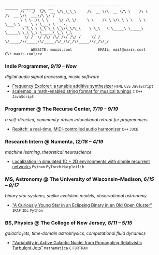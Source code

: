```
        __    __  ______  __  __       ______  ______  __      __      ______  ______  __  __    
       /\ `-./  \/\  __ \/\_\_\_\     /\  __ \/\  __ \/\ \    /\ \    /\  __ \/\  ___\/\ \/ /    
       \ \ \-./\ \ \  __ \/_/\_\/_    \ \  __/\ \ \/\ \ \ \___\ \ \___\ \  __ \ \ \___\ \  _`-.  
        \ \_\ \ \_\ \_\ \_\/\_\/\_\    \ \_\   \ \_____\ \_____\ \_____\ \_\ \_\ \_____\ \_\ \_\
         \/_/  \/_/\/_/\/_/\/_/\/_/     \/_/    \/_____/\/_____/\/_____/\/_/\/_/\/_____/\/_/\/_/

            WEBSITE: maxis.cool            EMAIL: mail@maxis.cool            CV: maxis.cool/cv
```

### **Indie Programmer**, *9/19 – Now*
*digital audio signal processing, music software*
- [Frequency Explorer: a tunable additive synthesizer](https://maxis.cool/frex) `HTML` `CSS` `JavaScript`
- [scalemap: a math-enabled string format for musical tunings](https://github.com/maxwellpollack/scalemap) `C` `C++` `JavaScript`

### **Programmer** @ The Recurse Center, *7/19 – 9/19*
*a self-directed, community-driven educational retreat for programmers*
- [Repitch: a real-time, MIDI-controlled audio harmonizer](https://github.com/maxwellpollack/repitch) `C++` `JUCE`

### **Research Intern** @ Numenta, *12/18 – 4/19*
*machine learning, theoretical neuroscience*
- [Localization in simulated 1D + 2D environments with simple recurrent networks](https://github.com/maxwellpollack/localization_rnn) `Python` `PyTorch` `Matplotlib`

### **MS, Astronomy** @ The University of Wisconsin–Madison, *6/15 – 8/17*
*binary star systems, stellar evolution models, observational astronomy*
- ["A Curiously Young Star in an Eclipsing Binary in an Old Open Cluster"](https://doi.org/10.3847/1538-3881/aab0ff) `IRAF` `IDL` `Python`

### **BS, Physics** @ The College of New Jersey, *8/11 – 5/15*
*galactic jets, time-domain astrophysics, computational fluid dynamics*
- ["Variability in Active Galactic Nuclei from Propagating Relativistic Turbulent Jets"](https://doi.org/10.3847/0004-637X/820/1/12) `Mathematica` `C` `FORTRAN`
